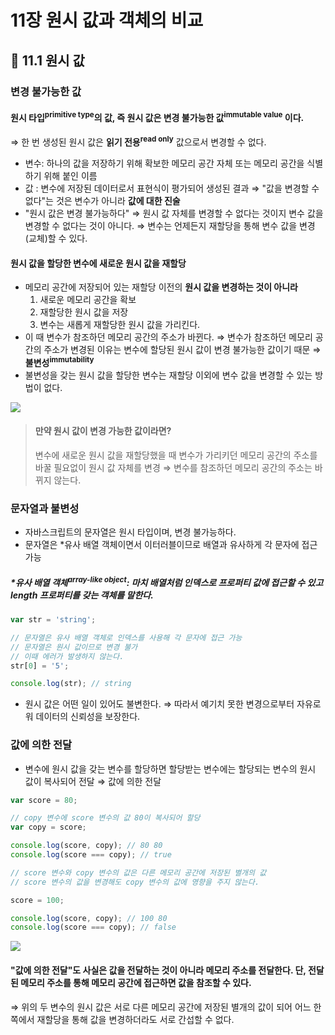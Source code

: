 # 11장 원시 값과 객체의 비교

## 📂 11.1 원시 값

### 변경 불가능한 값

#### 원시 타입<sup>primitive type</sup>의 값, 즉 **원시 값은 변경 불가능한 값<sup>immutable value</sup>** 이다.

⇒ 한 번 생성된 원시 값은 **읽기 전용<sup>read only</sup>** 값으로서 변경할 수 없다.

- 변수: 하나의 값을 저장하기 위해 확보한 메모리 공간 자체 또는 메모리 공간을 식별하기 위해 붙인 이름
- 값 : 변수에 저장된 데이터로서 표현식이 평가되어 생성된 결과
  ⇒ "값을 변경할 수 없다"는 것은 변수가 아니라 **값에 대한 진술**
- "원시 값은 변경 불가능하다"
  ⇒ 원시 값 자체를 변경할 수 없다는 것이지 변수 값을 변경할 수 없다는 것이 아니다.
  ⇒ 변수는 언제든지 재할당을 통해 변수 값을 변경(교체)할 수 있다.

#### 원시 값을 할당한 변수에 새로운 원시 값을 재할당

- 메모리 공간에 저장되어 있는 재할당 이전의 **원시 값을 변경하는 것이 아니라**
  1. 새로운 메모리 공간을 확보
  2. 재할당한 원시 값을 저장
  3. 변수는 새롭게 재할당한 원시 값을 가리킨다.
- 이 때 변수가 참조하던 메모리 공간의 주소가 바뀐다.
  ⇒ 변수가 참조하던 메모리 공간의 주소가 변경된 이유는 변수에 할당된 원시 값이 변경 불가능한 값이기 때문
  ⇒ **불변성<sup>immutability</sup>**
- 불변성을 갖는 원시 값을 할당한 변수는 재할당 이외에 변수 값을 변경할 수 있는 방법이 없다.

![](https://i.imgur.com/qT7xaiS.png)

> #### 만약 원시 값이 변경 가능한 값이라면?
>
> 변수에 새로운 원시 값을 재할당했을 때 변수가 가리키던 메모리 공간의 주소를 바꿀 필요없이 원시 값 자체를 변경
> ⇒ 변수를 참조하던 메모리 공간의 주소는 바뀌지 않는다.

### 문자열과 불변성

- 자바스크립트의 문자열은 원시 타입이며, 변경 불가능하다.
- 문자열은 \*유사 배열 객체이면서 이터러블이므로 배열과 유사하게 각 문자에 접근 가능

##### \*유사 배열 객체<sup>array-like object</sup>: 마치 배열처럼 인덱스로 프로퍼티 값에 접근할 수 있고 length 프로퍼티를 갖는 객체를 말한다.

```javascript
var str = 'string';

// 문자열은 유사 배열 객체로 인덱스를 사용해 각 문자에 접근 가능
// 문자열은 원시 값이므로 변경 불가
// 이때 에러가 발생하지 않는다.
str[0] = '5';

console.log(str); // string
```

- 원시 값은 어떤 일이 있어도 불변한다.
  ⇒ 따라서 예기치 못한 변경으로부터 자유로워 데이터의 신뢰성을 보장한다.

### 값에 의한 전달

- 변수에 원시 값을 갖는 변수를 할당하면 할당받는 변수에는 할당되는 변수의 원시 값이 복사되어 전달
  ⇒ 값에 의한 전달

```javascript
var score = 80;

// copy 변수에 score 변수의 값 80이 복사되어 할당
var copy = score;

console.log(score, copy); // 80 80
console.log(score === copy); // true

// score 변수와 copy 변수의 값은 다른 메모리 공간에 저장된 별개의 값
// score 변수의 값을 변경해도 copy 변수의 값에 영향을 주지 않는다.

score = 100;

console.log(score, copy); // 100 80
console.log(score === copy); // false
```

![](https://i.imgur.com/uSUq0IC.png)

#### "값에 의한 전달"도 사실은 값을 전달하는 것이 아니라 메모리 주소를 전달한다. 단, 전달된 메모리 주소를 통해 메모리 공간에 접근하면 값을 참조할 수 있다.

⇒ 위의 두 변수의 원시 값은 서로 다른 메모리 공간에 저장된 별개의 값이 되어 어느 한쪽에서 재할당을 통해 값을 변경하더라도 서로 간섭할 수 없다.
